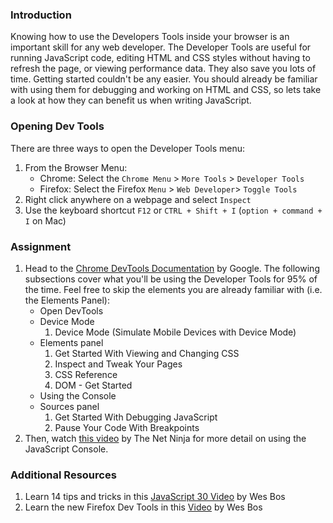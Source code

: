 ### Introduction
Knowing how to use the Developers Tools inside your browser is an important skill for any web developer. The Developer Tools are useful for running JavaScript code, editing HTML and CSS styles without having to refresh the page, or viewing performance data. They also save you lots of time. Getting started couldn't be any easier. You should already be familiar with using them for debugging and working on HTML and CSS, so lets take a look at how they can benefit us when writing JavaScript.

### Opening Dev Tools

There are three ways to open the Developer Tools menu:

1. From the Browser Menu:
    - Chrome: Select the `Chrome Menu` > `More Tools` > `Developer Tools`
    - Firefox: Select the Firefox `Menu` > `Web Developer`> `Toggle Tools`  
2. Right click anywhere on a webpage and select `Inspect`
3. Use the keyboard shortcut `F12` or `CTRL + Shift + I` (`option + command + I` on Mac)

### Assignment

<div class="lesson-content__panel" markdown="1">

1. Head to the [Chrome DevTools Documentation](https://developers.google.com/web/tools/chrome-devtools/) by Google. The following subsections cover what you'll be using the Developer Tools for 95% of the time.  Feel free to skip the elements you are already familiar with (i.e. the Elements Panel):
    - Open DevTools
    - Device Mode
        1. Device Mode (Simulate Mobile Devices with Device Mode)
    - Elements panel
        1. Get Started With Viewing and Changing CSS
        2. Inspect and Tweak Your Pages
        3. CSS Reference
        4. DOM - Get Started
    - Using the Console
    - Sources panel
        1. Get Started With Debugging JavaScript
        2. Pause Your Code With Breakpoints
 2. Then, watch [this video](https://www.youtube.com/watch?v=JzZFccCEgGA) by The Net Ninja for more detail on using the JavaScript Console.

</div>

### Additional Resources

1. Learn 14 tips and tricks in this [JavaScript 30 Video](https://www.youtube.com/watch?v=xkzDaKwinA8) by Wes Bos
1. Learn the new Firefox Dev Tools in this [Video](https://youtu.be/yznVkCuohGg) by Wes Bos
